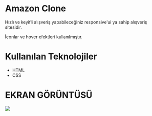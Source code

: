 # Amazon Clone

Hızlı ve keyifli alışveriş yapabileceğiniz responsive'ui ya sahip alışveriş sitesidir.

İconlar ve hover efektleri kullanılmıştır.


# Kullanılan Teknolojiler
- HTML
- CSS


# EKRAN GÖRÜNTÜSÜ


<img src="amazon-clone.gif" />
